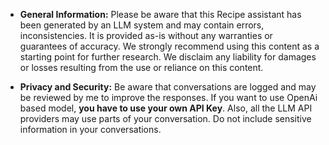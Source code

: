 - **General Information:** Please be aware that this Recipe assistant has been generated by an LLM system and may contain errors, inconsistencies. It is provided as-is without any warranties or guarantees of accuracy. We strongly recommend using this content as a starting point for further research. We disclaim any liability for damages or losses resulting from the use or reliance on this content.

- **Privacy and Security:** Be aware that conversations are logged and may be reviewed by me to improve the responses. If you want to use OpenAi based model, **you have to use your own API Key**.  Also, all the LLM API providers may use parts of your conversation. Do not include sensitive information in your conversations.